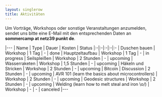 ```yaml
---
layout: singlerow
title: Aktivitäten
---
```


Um Vorträge, Workshops oder sonstige Veranstaltungen anzumelden, sendet uns bitte eine E-Mail mit den entsprechenden Daten an **sommercamp at netz39 punkt de**.

|---
| Name | Type | Dauer | Kosten | Status
|:-|:-|:-|:-|:-
| Duschen bauen | Workshop | 1 Tag | - | done
| Hauptzeltaufbau | Workshop | 1 Tag | - | in progress
| Seilspleißen | Workshop | 2 Stunden | - | upcoming
| Wasserraketen | Workshop | 1,5 Stunden | - | upcoming
| Häkeln und Stricken | Workshop | 2 Stunden | - | upcoming
| Bitcoin | Discussion | 2 Stunden | - | upcoming
| AVR 101 (learn the basics about microcontrollers) | Workshop | 2 Stunden | - | upcoming
| Geodesic structures | Workshop | 2 Stunden | - | upcoming
| Welding (learn how to melt steal and iron \o/) | Workshop | - | - | canceled
|---
